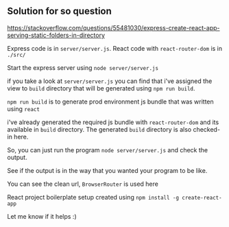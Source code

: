 ## Solution for so question

https://stackoverflow.com/questions/55481030/express-create-react-app-serving-static-folders-in-directory


Express code is in `server/server.js`. 
React code with `react-router-dom` is in `./src/`

Start the express server using `node server/server.js`

if you take a look at `server/server.js` you can find that i've assigned the view to `build` directory that will be generated using `npm run build`.


`npm run build` is to generate prod environment js bundle that was written using `react`


i've already generated the required js bundle with `react-router-dom` and its available in `build` directory. The generated `build` directory is also checked-in here.

So, you can just run the program `node server/server.js` and check the output.

See if the output is in the way that you wanted your program to be like.

You can see the clean url, `BrowserRouter` is used here

React project boilerplate setup created using `npm install -g create-react-app`

Let me know if it helps :)
